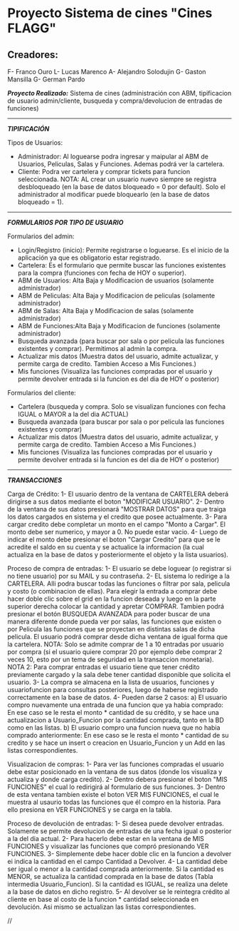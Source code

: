 ﻿# Proyecto Sistema de cines "Cines FLAGG"
## Creadores:
F- Franco Ouro
L- Lucas Marenco
A- Alejandro Solodujin
G- Gaston Mansilla
G- German Pardo

***Proyecto Realizado:***
Sistema de cines (administración con ABM, tipificacion de usuario admin/cliente, busqueda y compra/devolucion de entradas de funciones)

------------------------------------------------------------------------------------------------------------------------------------------------------
***TIPIFICACIÓN***

Tipos de Usuarios:
* Administrador: Al loguearse podra ingresar y maipular al ABM de Usuarios, Peliculas, Salas y Funciones. Ademas podrá ver la cartelera.
* Cliente: Podra ver cartelera y comprar tickets para funcion seleccionada.
NOTA: AL crear un usuario nuevo siempre se registra desbloqueado (en la base de datos bloqueado = 0 por default). Solo el administrador al modificar puede bloquearlo (en la base de datos bloqueado = 1).

------------------------------------------------------------------------------------------------------------------------------------------------------
***FORMULARIOS POR TIPO DE USUARIO***

Formularios del admin:
* Login/Registro (inicio): Permite registrarse o loguearse. Es el inicio de la aplicación ya que es obligatorio estar registrado.
* Cartelera: Es el formulario que permite buscar las funciones existentes para la compra (funciones con fecha de HOY o superior). 
* ABM de Usuarios: Alta Baja y Modificacion de usuarios (solamente administrador)
* ABM de Peliculas: Alta Baja y Modificacion de peliculas (solamente administrador)
* ABM de Salas: Alta Baja y Modificacion de salas (solamente administrador)
* ABM de Funciones:Alta Baja y Modificacion de funciones (solamente administrador)
* Busqueda avanzada (para buscar por sala o por pelicula las funciones existentes y comprar). Permitimos al admin la compra.
* Actualizar mis datos (Muestra datos del usuario, admite actualizar, y permite carga de credito. Tambien Acceso a Mis Funciones.)
* Mis funciones (Visualiza las funciones compradas por el usuario y permite devolver entrada si la funcion es del dia de HOY o posterior)

Formularios del cliente:
* Cartelera (busqueda y compra. Solo se visualizan funciones con fecha IGUAL o MAYOR a la del dia ACTUAL)
* Busqueda avanzada (para buscar por sala o por pelicula las funciones existentes y comprar)
* Actualizar mis datos (Muestra datos del usuario, admite actualizar, y permite carga de credito. Tambien Acceso a Mis Funciones.)
* Mis funciones (Visualiza las funciones compradas por el usuario y permite devolver entrada si la funcion es del dia de HOY o posterior)

------------------------------------------------------------------------------------------------------------------------------------------------------
***TRANSACCIONES***

Carga de Crédito:
1- El usuario dentro de la ventana de CARTELERA deberá dirigirse a sus datos mediante el boton "MODIFICAR USUARIO".
2- Dentro de la ventana de sus datos presionará "MOSTRAR DATOS" para que traiga los datos cargados en sistema y el credito que posee actualmente.
3- Para cargar credito debe completar un monto en el campo "Monto a Cargar". El monto debe ser numerico, y mayor a 0. No puede estar vacio.
4- Luego de indicar el monto debe presionar el boton "Cargar Credito" para que se le acredite el saldo en su cuenta y se actualice la informacion (la cual actualiza en la base de datos y posteriormente el objeto y la lista usuarios).

Proceso de compra de entradas:
1- El usuario se debe loguear (o registrar si no tiene usuario) por su MAIL y su contraseña.
2- EL sistema lo redirige a la CARTELERA. Alli podra buscar todas las funciones o filtrar por sala, pelicula y costo (o combinacion de ellas). Para elegir la entrada a comprar debe hacer doble clic sobre el grid en la funcion deseada y luego en la parte superior derecha colocar la cantidad y apretar COMPRAR.
Tambien podrá presionar el botón BUSQUEDA AVANZADA para poder buscar de una manera diferente donde pueda ver por salas, las funciones que existen o por Pelicula las funciones que se proyectan en distintas salas de dicha pelicula.
El usuario podrá comprar desde dicha ventana de igual forma que la cartelera.
NOTA: Solo se admite comprar de 1 a 10 entradas por usuario por compra (si el usuario quiere comprar 20 por ejemplo debe comprar 2 veces 10, esto por un tema de seguridad en la transaccion monetaria).
NOTA 2: Para comprar entradas el usuario tiene que tener crédito previamente cargado y la sala debe tener cantidad disponible que solicita el usuario.
3- La compra se almacena en la lista de usuarios, funciones y usuariofuncion para consultas posteriores, luego de haberse registrado correctamente en la base de datos.
4- Pueden darse 2 casos:
a) El usuario compro nuevamente una entrada de una funcion que ya habia comprado: En ese caso se le resta el monto * cantidad de su crédito, y se hace una actualizacion a Usuario_Funcion por la cantidad comprada, tanto en la BD como en las listas.
b) El usuario compro una funcion nueva que no habia comprado anteriormente: En ese caso se le resta el monto * cantidad de su credito y se hace un insert o creacion en Usuario_Funcion y un Add en las listas correspondientes.

Visualizacion de compras:
1- Para ver las funciones compradas el usuario debe estar posicionado en la ventana de sus datos (donde los visualiza y actualiza y donde carga credito).
2- Dentro debera presionar el boton "MIS FUNCIONES" el cual lo redirigirá al formulario de sus funciones.
3- Dentro de esta ventana tambien existe el boton VER MIS FUNCIONES, el cual le muestra al usaurio todas las funciones que él compro en la historia. Para ello presiona en VER FUNCIONES y se carga en la tabla.

Proceso de devolución de entradas:
1- Si desea puede devolver entradas. Solamente se permite devolucion de entradas de una fecha igual o posterior a la del dia actual. 
2- Para hacerlo debe estar en la ventana de MIS FUNCIONES y visualizar las funciones que compró presionando VER FUNCIONES.
3- Simplemente debe hacer doble clic en la funcion a devolver ei indica la cantidad en el campo Cantidad a Devolver.
4- La cantidad debe ser igual o menor a la cantidad comprada anteriormente.
Si la cantidad es MENOR, se actualiza la cantidad comprada en la base de datos (Tabla intermedia Usuario_Funcion).
Si la cantidad es IGUAL, se realiza una delete a la base de datos en dicho registro.
5- Al devolver se le reintegra crédito al cliente en base al costo de la funcion * cantidad seleccionada en devolución. Asi mismo se actualizan las listas correspondientes.


//